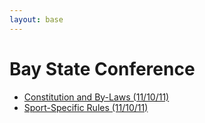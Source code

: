```yaml
---
layout: base
---
```


# Bay State Conference

- [Constitution and By-Laws (11/10/11)](https://cdnsm5-ss11.sharpschool.com/UserFiles/Servers/Server_119386/File/Departments/Athletics/General%20Information/BSC/BSC%20Bylaws%20and%20Con%2011_10_11%20final-1.pdf)
- [Sport-Specific Rules (11/10/11)](https://cdnsm5-ss11.sharpschool.com/UserFiles/Servers/Server_119386/File/Departments/Athletics/General%20Information/BSC/BSC%20SPORT%20SPECIFIC%20final%20'11-1.pdf)
